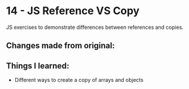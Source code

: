 # 14 - JS Reference VS Copy
JS exercises to demonstrate differences between references and copies.

## Changes made from original:

## Things I learned:
- Different ways to create a copy of arrays and objects
